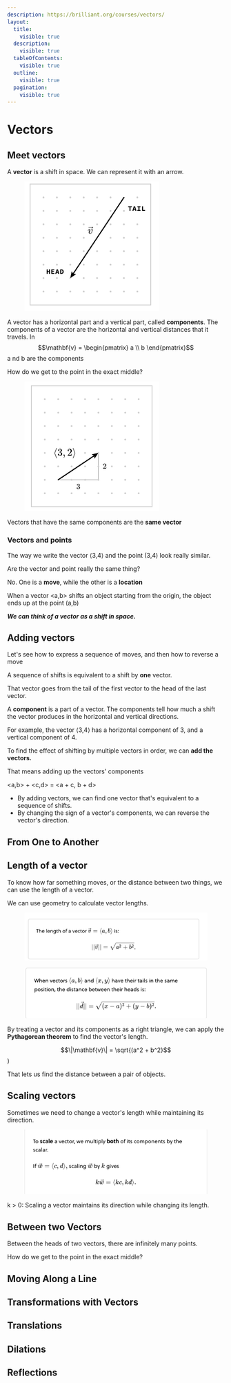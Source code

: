 ```yaml
---
description: https://brilliant.org/courses/vectors/
layout:
  title:
    visible: true
  description:
    visible: true
  tableOfContents:
    visible: true
  outline:
    visible: true
  pagination:
    visible: true
---
```


# Vectors

## Meet vectors



A **vector** is a shift in space. We can represent it with an arrow.

<figure><img src=".gitbook/assets/Screen Shot 2023-11-20 at 8.37.14 AM.png" alt=""><figcaption></figcaption></figure>

A vector has a horizontal part and a vertical part, called **components**. The components of a vector are the horizontal and vertical distances that it travels. In $$\mathbf{v} = \begin{pmatrix} a \\ b \end{pmatrix}$$ a nd b are the components

How do we get to the point in the exact middle?

<figure><img src=".gitbook/assets/Screen Shot 2023-11-20 at 8.38.06 AM.png" alt=""><figcaption></figcaption></figure>

Vectors that have the same components are the **same vector**



### Vectors and points

The way we write the vector ⟨3,4⟩ and the point (3,4) look really similar.

Are the vector and point really the same thing?&#x20;

No. One is a **move**, while the other is a **location**

When a vector \<a,b> shifts an object starting from the origin, the object ends up at the point (a,b)



_**We can think of a vector as a shift in space.**_



## Adding vectors

Let's see how to express a sequence of moves, and then how to reverse a move



A sequence of shifts is equivalent to a shift by **one** vector.

That vector goes from the tail of the first vector to the head of the last vector.



A **component** is a part of a vector. The components tell how much a shift the vector produces in the horizontal and vertical directions.

For example, the vector ⟨3,4⟩ has a horizontal component of 3, and a vertical component of 4.



To find the effect of shifting by multiple vectors in order, we can **add the vectors.**

That means adding up the vectors' components

\<a,b> + \<c,d> = \<a + c, b + d>

* By adding vectors, we can find one vector that's equivalent to a sequence of shifts.
* By changing the sign of a vector's components, we can reverse the vector's direction.

## From One to Another



## Length of a vector

To know how far something moves, or the distance between two things, we can use the length of a vector.

We can use geometry to calculate vector lengths.

<figure><img src=".gitbook/assets/leght-of-a-vector.png" alt=""><figcaption></figcaption></figure>

<figure><img src=".gitbook/assets/distance-between-vector-heads.png" alt=""><figcaption></figcaption></figure>

By treating a vector and its components as a right triangle, we can apply the **Pythagorean theorem** to find the vector's length.

$$\|\mathbf{v}\| = \sqrt{(a^2 + b^2}$$)

That lets us find the distance between a pair of objects.



## Scaling vectors

Sometimes we need to change a vector's length while maintaining its direction.

<figure><img src=".gitbook/assets/scalar-a-vector.png" alt=""><figcaption></figcaption></figure>

k > 0: Scaling a vector maintains its direction while changing its length.

## Between two Vectors

Between the heads of two vectors, there are infinitely many points.

How do we get to the point in the exact middle?



## Moving Along a Line



## Transformations with Vectors



## Translations



## Dilations&#x20;



## Reflections&#x20;



